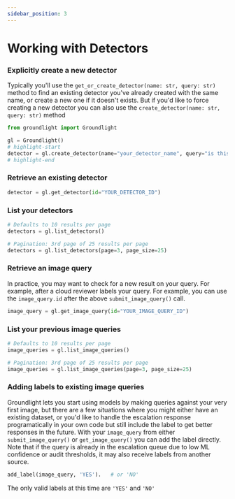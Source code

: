 ```yaml
---
sidebar_position: 3
---
```


# Working with Detectors

### Explicitly create a new detector

Typically you'll use the `get_or_create_detector(name: str, query: str)` method to find an existing detector you've already created with the same name, or create a new one if it doesn't exists. But if you'd like to force creating a new detector you can also use the `create_detector(name: str, query: str)` method

```python
from groundlight import Groundlight

gl = Groundlight()
# highlight-start
detector = gl.create_detector(name="your_detector_name", query="is this what we want to see?")
# highlight-end
```

### Retrieve an existing detector

```python
detector = gl.get_detector(id="YOUR_DETECTOR_ID")
```

### List your detectors

```python
# Defaults to 10 results per page
detectors = gl.list_detectors()

# Pagination: 3rd page of 25 results per page
detectors = gl.list_detectors(page=3, page_size=25)
```

### Retrieve an image query

In practice, you may want to check for a new result on your query. For example, after a cloud reviewer labels your query. For example, you can use the `image_query.id` after the above `submit_image_query()` call.

```python
image_query = gl.get_image_query(id="YOUR_IMAGE_QUERY_ID")
```

### List your previous image queries

```python
# Defaults to 10 results per page
image_queries = gl.list_image_queries()

# Pagination: 3rd page of 25 results per page
image_queries = gl.list_image_queries(page=3, page_size=25)
```

### Adding labels to existing image queries

Groundlight lets you start using models by making queries against your very first image, but there are a few situations where you might either have an existing dataset, or you'd like to handle the escalation response programatically in your own code but still include the label to get better responses in the future. With your `image_query` from either `submit_image_query()` or `get_image_query()` you can add the label directly. Note that if the query is already in the escalation queue due to low ML confidence or audit thresholds, it may also receive labels from another source.

```python
add_label(image_query, 'YES').   # or 'NO'
```

The only valid labels at this time are `'YES'` and `'NO'`
